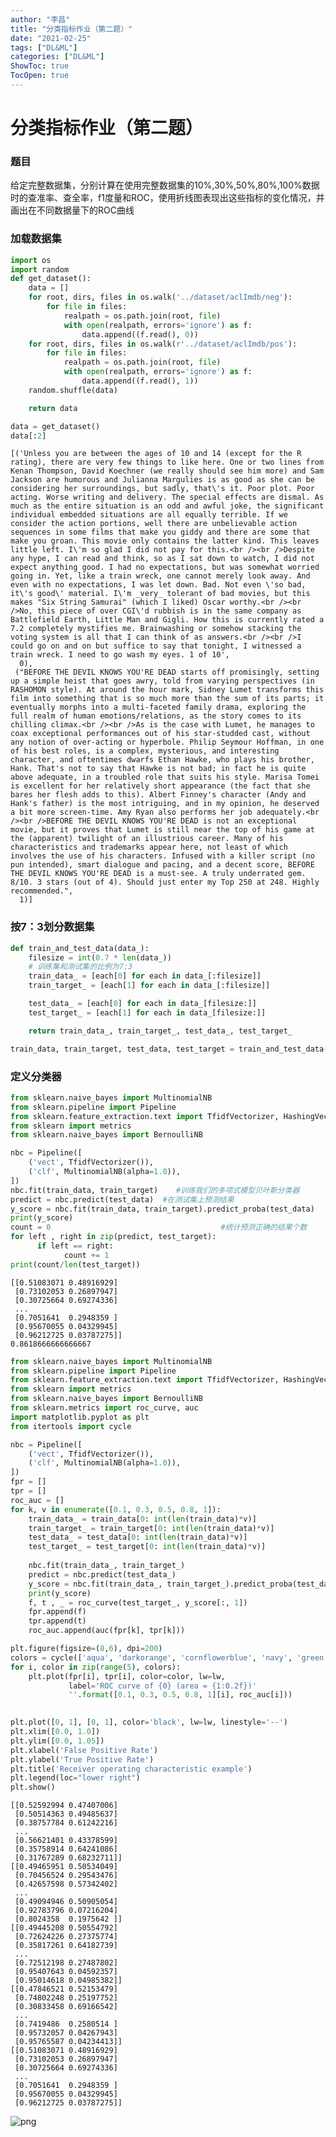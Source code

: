 ```yaml
---
author: "李昌"
title: "分类指标作业（第二题）"
date: "2021-02-25"
tags: ["DL&ML"]
categories: ["DL&ML"]
ShowToc: true
TocOpen: true
---
```


# 分类指标作业（第二题）

### 题目
给定完整数据集，分别计算在使用完整数据集的10%,30%,50%,80%,100%数据时的查准率、查全率，f1度量和ROC，使用折线图表现出这些指标的变化情况，并画出在不同数据量下的ROC曲线

### 加载数据集


```python
import os
import random
def get_dataset():
    data = []
    for root, dirs, files in os.walk('../dataset/aclImdb/neg'):
        for file in files:
            realpath = os.path.join(root, file)
            with open(realpath, errors='ignore') as f:
                data.append((f.read(), 0))
    for root, dirs, files in os.walk(r'../dataset/aclImdb/pos'):
        for file in files:
            realpath = os.path.join(root, file)
            with open(realpath, errors='ignore') as f:
                data.append((f.read(), 1))
    random.shuffle(data)

    return data
```


```python
data = get_dataset()
data[:2]
```




    [('Unless you are between the ages of 10 and 14 (except for the R rating), there are very few things to like here. One or two lines from Kenan Thompson, David Koechner (we really should see him more) and Sam Jackson are humorous and Julianna Margulies is as good as she can be considering her surroundings, but sadly, that\'s it. Poor plot. Poor acting. Worse writing and delivery. The special effects are dismal. As much as the entire situation is an odd and awful joke, the significant individual embedded situations are all equally terrible. If we consider the action portions, well there are unbelievable action sequences in some films that make you giddy and there are some that make you groan. This movie only contains the latter kind. This leaves little left. I\'m so glad I did not pay for this.<br /><br />Despite any hype, I can read and think, so as I sat down to watch, I did not expect anything good. I had no expectations, but was somewhat worried going in. Yet, like a train wreck, one cannot merely look away. And even with no expectations, I was let down. Bad. Not even \'so bad, it\'s good\' material. I\'m _very_ tolerant of bad movies, but this makes "Six String Samurai" (which I liked) Oscar worthy.<br /><br />No, this piece of over CGI\'d rubbish is in the same company as Battlefield Earth, Little Man and Gigli. How this is currently rated a 7.2 completely mystifies me. Brainwashing or somehow stacking the voting system is all that I can think of as answers.<br /><br />I could go on and on but suffice to say that tonight, I witnessed a train wreck. I need to go wash my eyes. 1 of 10',
      0),
     ("BEFORE THE DEVIL KNOWS YOU'RE DEAD starts off promisingly, setting up a simple heist that goes awry, told from varying perspectives (in RASHOMON style). At around the hour mark, Sidney Lumet transforms this film into something that is so much more than the sum of its parts; it eventually morphs into a multi-faceted family drama, exploring the full realm of human emotions/relations, as the story comes to its chilling climax.<br /><br />As is the case with Lumet, he manages to coax exceptional performances out of his star-studded cast, without any notion of over-acting or hyperbole. Philip Seymour Hoffman, in one of his best roles, is a complex, mysterious, and interesting character, and oftentimes dwarfs Ethan Hawke, who plays his brother, Hank. That's not to say that Hawke is not bad; in fact he is quite above adequate, in a troubled role that suits his style. Marisa Tomei is excellent for her relatively short appearance (the fact that she bares her flesh adds to this). Albert Finney's character (Andy and Hank's father) is the most intriguing, and in my opinion, he deserved a bit more screen-time. Amy Ryan also performs her job adequately.<br /><br />BEFORE THE DEVIL KNOWS YOU'RE DEAD is not an exceptional movie, but it proves that Lumet is still near the top of his game at the (apparent) twilight of an illustrious career. Many of his characteristics and trademarks appear here, not least of which involves the use of his characters. Infused with a killer script (no pun intended), smart dialogue and pacing, and a decent score, BEFORE THE DEVIL KNOWS YOU'RE DEAD is a must-see. A truly underrated gem. 8/10. 3 stars (out of 4). Should just enter my Top 250 at 248. Highly recommended.",
      1)]



### 按7：3划分数据集


```python
def train_and_test_data(data_):
    filesize = int(0.7 * len(data_))
    # 训练集和测试集的比例为7:3
    train_data_ = [each[0] for each in data_[:filesize]]
    train_target_ = [each[1] for each in data_[:filesize]]

    test_data_ = [each[0] for each in data_[filesize:]]
    test_target_ = [each[1] for each in data_[filesize:]]

    return train_data_, train_target_, test_data_, test_target_
```


```python
train_data, train_target, test_data, test_target = train_and_test_data(data)
```

### 定义分类器


```python
from sklearn.naive_bayes import MultinomialNB
from sklearn.pipeline import Pipeline
from sklearn.feature_extraction.text import TfidfVectorizer, HashingVectorizer, CountVectorizer
from sklearn import metrics
from sklearn.naive_bayes import BernoulliNB

nbc = Pipeline([
    ('vect', TfidfVectorizer()),
    ('clf', MultinomialNB(alpha=1.0)),
])
nbc.fit(train_data, train_target)    #训练我们的多项式模型贝叶斯分类器
predict = nbc.predict(test_data)  #在测试集上预测结果
y_score = nbc.fit(train_data, train_target).predict_proba(test_data)
print(y_score)
count = 0                                      #统计预测正确的结果个数
for left , right in zip(predict, test_target):
      if left == right:
            count += 1
print(count/len(test_target))
```

    [[0.51083071 0.48916929]
     [0.73102053 0.26897947]
     [0.30725664 0.69274336]
     ...
     [0.7051641  0.2948359 ]
     [0.95670055 0.04329945]
     [0.96212725 0.03787275]]
    0.8618666666666667
    


```python
from sklearn.naive_bayes import MultinomialNB
from sklearn.pipeline import Pipeline
from sklearn.feature_extraction.text import TfidfVectorizer, HashingVectorizer, CountVectorizer
from sklearn import metrics
from sklearn.naive_bayes import BernoulliNB
from sklearn.metrics import roc_curve, auc
import matplotlib.pyplot as plt
from itertools import cycle

nbc = Pipeline([
    ('vect', TfidfVectorizer()),
    ('clf', MultinomialNB(alpha=1.0)),
])
fpr = []
tpr = []
roc_auc = []
for k, v in enumerate([0.1, 0.3, 0.5, 0.8, 1]):
    train_data_ = train_data[0: int(len(train_data)*v)]
    train_target_ = train_target[0: int(len(train_data)*v)]
    test_data_ = test_data[0: int(len(train_data)*v)]
    test_target_ = test_target[0: int(len(train_data)*v)]
    
    nbc.fit(train_data_, train_target_)
    predict = nbc.predict(test_data_)
    y_score = nbc.fit(train_data_, train_target_).predict_proba(test_data_)
    print(y_score)
    f, t , _ = roc_curve(test_target_, y_score[:, 1])
    fpr.append(f)
    tpr.append(t)
    roc_auc.append(auc(fpr[k], tpr[k]))

plt.figure(figsize=(8,6), dpi=200)
colors = cycle(['aqua', 'darkorange', 'cornflowerblue', 'navy', 'green'])
for i, color in zip(range(5), colors):
    plt.plot(fpr[i], tpr[i], color=color, lw=lw,
             label='ROC curve of {0} (area = {1:0.2f})'
             ''.format([0.1, 0.3, 0.5, 0.8, 1][i], roc_auc[i]))
    

plt.plot([0, 1], [0, 1], color='black', lw=lw, linestyle='--')
plt.xlim([0.0, 1.0])
plt.ylim([0.0, 1.05])
plt.xlabel('False Positive Rate')
plt.ylabel('True Positive Rate')
plt.title('Receiver operating characteristic example')
plt.legend(loc="lower right")
plt.show()

```

    [[0.52592994 0.47407006]
     [0.50514363 0.49485637]
     [0.38757784 0.61242216]
     ...
     [0.56621401 0.43378599]
     [0.35758914 0.64241086]
     [0.31767289 0.68232711]]
    [[0.49465951 0.50534049]
     [0.70456524 0.29543476]
     [0.42657598 0.57342402]
     ...
     [0.49094946 0.50905054]
     [0.92783796 0.07216204]
     [0.8024358  0.1975642 ]]
    [[0.49445208 0.50554792]
     [0.72624226 0.27375774]
     [0.35817261 0.64182739]
     ...
     [0.72512198 0.27487802]
     [0.95407643 0.04592357]
     [0.95014618 0.04985382]]
    [[0.47846521 0.52153479]
     [0.74802248 0.25197752]
     [0.30833458 0.69166542]
     ...
     [0.7419486  0.2580514 ]
     [0.95732057 0.04267943]
     [0.95765587 0.04234413]]
    [[0.51083071 0.48916929]
     [0.73102053 0.26897947]
     [0.30725664 0.69274336]
     ...
     [0.7051641  0.2948359 ]
     [0.95670055 0.04329945]
     [0.96212725 0.03787275]]
    


![png](%E5%88%86%E7%B1%BB%E6%8C%87%E6%A0%87%E4%BD%9C%E4%B8%9A%EF%BC%88%E7%AC%AC%E4%BA%8C%E9%A2%98%EF%BC%89_files/%E5%88%86%E7%B1%BB%E6%8C%87%E6%A0%87%E4%BD%9C%E4%B8%9A%EF%BC%88%E7%AC%AC%E4%BA%8C%E9%A2%98%EF%BC%89_10_1.png)

